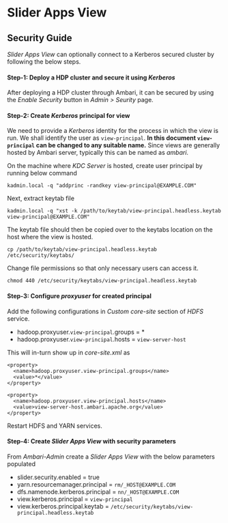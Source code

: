 <!---
Licensed to the Apache Software Foundation (ASF) under one or more
contributor license agreements.  See the NOTICE file distributed with
this work for additional information regarding copyright ownership.
The ASF licenses this file to You under the Apache License, Version 2.0
(the "License"); you may not use this file except in compliance with
the License.  You may obtain a copy of the License at [http://www.apache.org/licenses/LICENSE-2.0](http://www.apache.org/licenses/LICENSE-2.0)

Unless required by applicable law or agreed to in writing, software
distributed under the License is distributed on an "AS IS" BASIS,
WITHOUT WARRANTIES OR CONDITIONS OF ANY KIND, either express or implied.
See the License for the specific language governing permissions and
limitations under the License.
-->
# Slider Apps View

## Security Guide
*Slider Apps View* can optionally connect to a Kerberos secured cluster by following the below steps.

#### Step-1: Deploy a HDP cluster and secure it using *Kerberos*
After deploying a HDP cluster through Ambari, it can be secured by using the *Enable Security* button in *Admin > Seurity* page.

#### Step-2: Create *Kerberos* principal for view
We need to provide a *Kerberos* identity for the process in which the view is run. We shall identify the user as `view-principal`. **In this document `view-principal` can be changed to any suitable name.** Since views are generally hosted by Ambari server, typically this can be named as *ambari*.

On the machine where *KDC Server* is hosted, create user principal by running below command

```
kadmin.local -q "addprinc -randkey view-principal@EXAMPLE.COM"
```
Next, extract keytab file 

```
kadmin.local -q "xst -k /path/to/keytab/view-principal.headless.keytab view-principal@EXAMPLE.COM"
```
The keytab file should then be copied over to the keytabs location on the host where the view is hosted.

```
cp /path/to/keytab/view-principal.headless.keytab /etc/security/keytabs/
```

Change file permissions so that only necessary users can access it.

```
chmod 440 /etc/security/keytabs/view-principal.headless.keytab
```

#### Step-3: Configure *proxyuser* for created principal
Add the following configurations in *Custom core-site* section of *HDFS* service.

* hadoop.proxyuser.`view-principal`.groups = *
* hadoop.proxyuser.`view-principal`.hosts = `view-server-host`

This will in-turn show up in *core-site.xml* as

```
<property>
  <name>hadoop.proxyuser.view-principal.groups</name>
  <value>*</value>
</property>

<property>
  <name>hadoop.proxyuser.view-principal.hosts</name>
  <value>view-server-host.ambari.apache.org</value>
</property>
```
Restart HDFS and YARN services.

#### Step-4: Create *Slider Apps View* with security parameters

From *Ambari-Admin* create a *Slider Apps View* with the below parameters populated

* slider.security.enabled = true
* yarn.resourcemanager.principal = `rm/_HOST@EXAMPLE.COM`
* dfs.namenode.kerberos.principal = `nn/_HOST@EXAMPLE.COM`
* view.kerberos.principal = `view-principal`
* view.kerberos.principal.keytab = `/etc/security/keytabs/view-principal.headless.keytab`